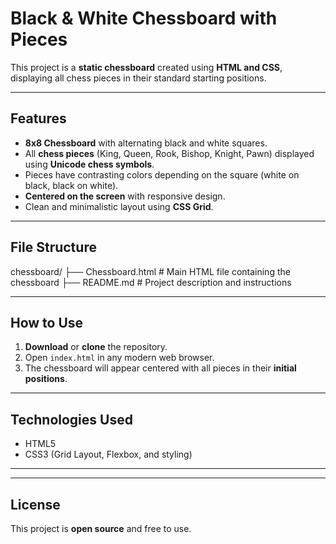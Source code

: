 # Black & White Chessboard with Pieces

This project is a **static chessboard** created using **HTML and CSS**, displaying all chess pieces in their standard starting positions.  

---

## Features

- **8x8 Chessboard** with alternating black and white squares.
- All **chess pieces** (King, Queen, Rook, Bishop, Knight, Pawn) displayed using **Unicode chess symbols**.
- Pieces have contrasting colors depending on the square (white on black, black on white).
- **Centered on the screen** with responsive design.
- Clean and minimalistic layout using **CSS Grid**.

---

## File Structure

chessboard/
├── Chessboard.html # Main HTML file containing the chessboard
├── README.md # Project description and instructions

---

## How to Use

1. **Download** or **clone** the repository.  
2. Open `index.html` in any modern web browser.  
3. The chessboard will appear centered with all pieces in their **initial positions**.  

---

## Technologies Used

- HTML5
- CSS3 (Grid Layout, Flexbox, and styling)

---



---

## License

This project is **open source** and free to use.
